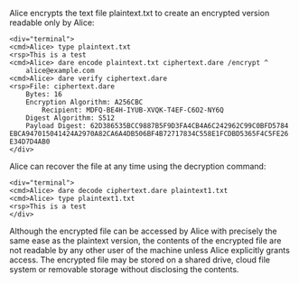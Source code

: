 
Alice encrypts the text file plaintext.txt to create an encrypted version
readable only by Alice:


~~~~
<div="terminal">
<cmd>Alice> type plaintext.txt
<rsp>This is a test
<cmd>Alice> dare encode plaintext.txt ciphertext.dare /encrypt ^
    alice@example.com 
<cmd>Alice> dare verify ciphertext.dare
<rsp>File: ciphertext.dare
    Bytes: 16
    Encryption Algorithm: A256CBC
        Recipient: MDFQ-BE4H-IYUB-XVQK-T4EF-C6O2-NY6Q
    Digest Algorithm: S512
    Payload Digest: 62D386535BCC9887B5F9D3FA4CB4A6C242962C99C0BFD5784
EBCA947015041424A2970A82CA6A4DB506BF4B72717834C558E1FCDBD5365F4C5FE26
E34D7D4AB0
</div>
~~~~

Alice can recover the file at any time using the decryption command:


~~~~
<div="terminal">
<cmd>Alice> dare decode ciphertext.dare plaintext1.txt
<cmd>Alice> type plaintext1.txt
<rsp>This is a test
</div>
~~~~

Although the encrypted file can be accessed by Alice with precisely the same ease as the plaintext
version, the contents of the encrypted file are not readable by any other user of the machine unless 
Alice explicitly grants access. The encrypted file may be stored on a shared drive, cloud file system
or removable storage without disclosing the contents.

